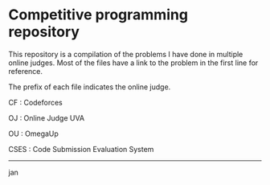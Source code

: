 # Competitive programming repository

This repository is a compilation of the problems I have done in multiple online judges. Most of the files have a link to the problem in the first line for reference.

The prefix of each file indicates the online judge.

CF
: Codeforces

OJ
: Online Judge UVA

OU
: OmegaUp

CSES
: Code Submission Evaluation System

---

jan
